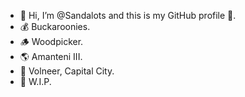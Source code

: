- 👋 Hi, I’m @Sandalots and this is my GitHub profile 🥇.
- 💰 Buckaroonies.
- 🪵 Woodpicker.
- 🌎 Amanteni III.
- 🔮 Volneer, Capital City.
- 🔨 W.I.P.




<!---
Sandalots/Sandalots is a ✨ special ✨ repository because its `README.md` (this file) appears on your GitHub profile.
You can click the Preview link to take a look at your changes.
--->
